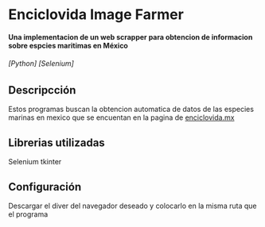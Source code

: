 # Enciclovida Image Farmer
#### Una implementacion de un web scrapper para obtencion de informacion sobre espcies maritimas en México
###### \[Python\] [Selenium]



## Descripcción
Estos programas buscan la obtencion automatica de datos de las especies marinas en mexico que se encuentan en la 
pagina de [enciclovida.mx](https://enciclovida.mx/) 


## Librerias utilizadas
Selenium
tkinter

## Configuración
Descargar el diver del navegador deseado y colocarlo en la misma ruta que el programa
